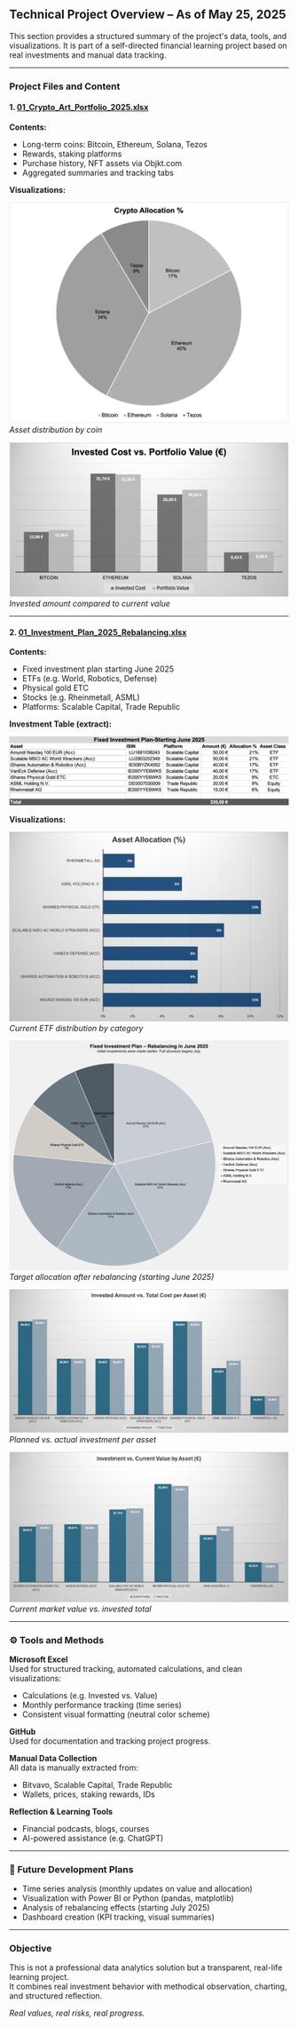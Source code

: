 ## Technical Project Overview – As of May 25, 2025

This section provides a structured summary of the project's data, tools, and visualizations. It is part of a self-directed financial learning project based on real investments and manual data tracking.

---

### Project Files and Content

#### 1. [01_Crypto_Art_Portfolio_2025.xlsx](./01_Crypto_Art_Portfolio_2025.xlsx)

**Contents:**
- Long-term coins: Bitcoin, Ethereum, Solana, Tezos  
- Rewards, staking platforms  
- Purchase history, NFT assets via Objkt.com  
- Aggregated summaries and tracking tabs

**Visualizations:**

![Crypto Allocation](./01_Crypto_Allocation_Percentage.png)  
*Asset distribution by coin*

![Invested vs. Value – Crypto](./01_Crypto_Invested_vs_Value.png)  
*Invested amount compared to current value*

---

#### 2. [01_Investment_Plan_2025_Rebalancing.xlsx](./01_Investment_Plan_2025_Rebalancing.xlsx)

**Contents:**
- Fixed investment plan starting June 2025  
- ETFs (e.g. World, Robotics, Defense)  
- Physical gold ETC  
- Stocks (e.g. Rheinmetall, ASML)  
- Platforms: Scalable Capital, Trade Republic

**Investment Table (extract):**

![Investment Table](./01_Investment_Table.png)

**Visualizations:**

![Asset Allocation](./01_ETF_Equity_Allocation_Current.png)  
*Current ETF distribution by category*

![Rebalancing Plan](./01_Fixed_Investment_Plan_June2025.png)  
*Target allocation after rebalancing (starting June 2025)*

![Invested vs. Cost – ETFs](./01_ETF_Invested_vs_TotalCost.png)  
*Planned vs. actual investment per asset*

![Portfolio Value vs. Invested](./01_ETF_Investment_vs_CurrentValue.png)  
*Current market value vs. invested total*

---

### ⚙️ Tools and Methods

**Microsoft Excel**  
Used for structured tracking, automated calculations, and clean visualizations:
- Calculations (e.g. Invested vs. Value)
- Monthly performance tracking (time series)
- Consistent visual formatting (neutral color scheme)

**GitHub**  
Used for documentation and tracking project progress.

**Manual Data Collection**  
All data is manually extracted from:
- Bitvavo, Scalable Capital, Trade Republic
- Wallets, prices, staking rewards, IDs

**Reflection & Learning Tools**  
- Financial podcasts, blogs, courses
- AI-powered assistance (e.g. ChatGPT)

---

### 🔬 Future Development Plans

- Time series analysis (monthly updates on value and allocation)  
- Visualization with Power BI or Python (pandas, matplotlib)  
- Analysis of rebalancing effects (starting July 2025)  
- Dashboard creation (KPI tracking, visual summaries)

---

### Objective

This is not a professional data analytics solution but a transparent, real-life learning project.  
It combines real investment behavior with methodical observation, charting, and structured reflection.

*Real values, real risks, real progress.*
